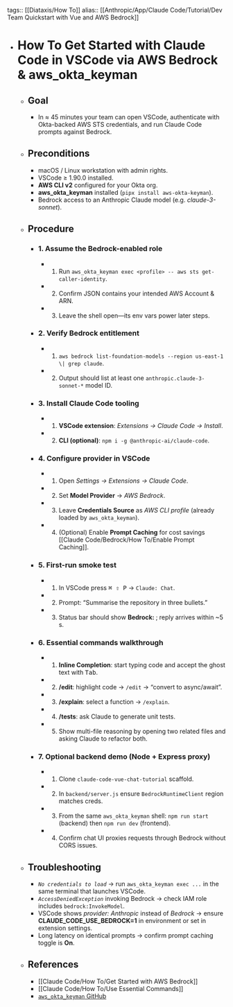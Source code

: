 tags:: [[Diataxis/How To]]
alias:: [[Anthropic/App/Claude Code/Tutorial/Dev Team Quickstart with Vue and AWS Bedrock]]

- # How To Get Started with Claude Code in VSCode via AWS Bedrock & aws_okta_keyman
	- ## Goal
		- In ≈ 45 minutes your team can open VSCode, authenticate with Okta-backed AWS STS credentials, and run Claude Code prompts against Bedrock.
	- ## Preconditions
		- macOS / Linux workstation with admin rights.
		- VSCode ≥ 1.90.0 installed.
		- **AWS CLI v2** configured for your Okta org.
		- **aws_okta_keyman** installed (`pipx install aws-okta-keyman`).
		- Bedrock access to an Anthropic Claude model (e.g. *claude-3-sonnet*).
	- ## Procedure
		- ### 1. Assume the Bedrock-enabled role
			- 1. Run `aws_okta_keyman exec <profile> -- aws sts get-caller-identity`.
			- 2. Confirm JSON contains your intended AWS Account & ARN.
			- 3. Leave the shell open—its env vars power later steps.
		- ### 2. Verify Bedrock entitlement
			- 1. `aws bedrock list-foundation-models --region us-east-1 \| grep claude`.
			- 2. Output should list at least one `anthropic.claude-3-sonnet-*` model ID.
		- ### 3. Install Claude Code tooling
			- 1. **VSCode extension**: *Extensions → Claude Code → Install*.
			- 2. **CLI (optional)**: `npm i -g @anthropic-ai/claude-code`.
		- ### 4. Configure provider in VSCode
			- 1. Open *Settings → Extensions → Claude Code*.
			- 2. Set **Model Provider** → *AWS Bedrock*.
			- 3. Leave **Credentials Source** as *AWS CLI profile* (already loaded by `aws_okta_keyman`).
			- 4. (Optional) Enable **Prompt Caching** for cost savings [[Claude Code/Bedrock/How To/Enable Prompt Caching]].
		- ### 5. First-run smoke test
			- 1. In VSCode press <kbd>⌘ ⇧ P</kbd> → `Claude: Chat`.
			- 2. Prompt: “Summarise the repository in three bullets.”
			- 3. Status bar should show **Bedrock: <model-id>**; reply arrives within ~5 s.
		- ### 6. Essential commands walkthrough
			- 1. **Inline Completion**: start typing code and accept the ghost text with <kbd>Tab</kbd>.
			- 2. **/edit**: highlight code → `/edit` → “convert to async/await”.
			- 3. **/explain**: select a function → `/explain`.
			- 4. **/tests**: ask Claude to generate unit tests.
			- 5. Show multi-file reasoning by opening two related files and asking Claude to refactor both.
		- ### 7. Optional backend demo (Node + Express proxy)
			- 1. Clone `claude-code-vue-chat-tutorial` scaffold.
			- 2. In `backend/server.js` ensure `BedrockRuntimeClient` region matches creds.
			- 3. From the same `aws_okta_keyman` shell: `npm run start` (backend) then `npm run dev` (frontend).
			- 4. Confirm chat UI proxies requests through Bedrock without CORS issues.
	- ## Troubleshooting
		- *`No credentials to load`* → run `aws_okta_keyman exec ...` in the same terminal that launches VSCode.
		- *`AccessDeniedException`* invoking Bedrock → check IAM role includes `bedrock:InvokeModel`.
		- VSCode shows *provider: Anthropic* instead of *Bedrock* → ensure **CLAUDE_CODE_USE_BEDROCK=1** in environment or set in extension settings.
		- Long latency on identical prompts → confirm prompt caching toggle is **On**.
	- ## References
		- [[Claude Code/How To/Get Started with AWS Bedrock]]
		- [[Claude Code/How To/Use Essential Commands]]
		- [`aws_okta_keyman` GitHub](https://github.com/nathan-v/aws_okta_keyman)